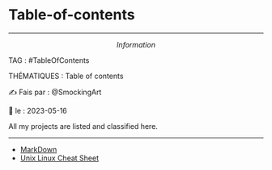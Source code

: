 # Table-of-contents
---
$$Information$$

TAG :  #TableOfContents

THÉMATIQUES : Table of contents

✍ Fais par : @SmockingArt 

🧭 le : 2023-05-16 

All my projects are listed and classified here.

---

- [MarkDown](https://github.com/SmockingArt/MarkDown)
- [Unix Linux Cheat Sheet](https://github.com/SmockingArt/UnixLinuxCheatSheet)
